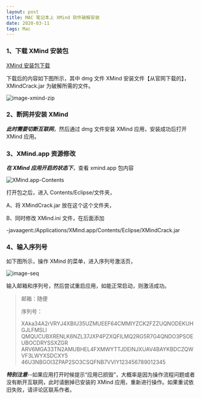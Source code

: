 ```yaml
---
layout: post
title: MAC 笔记本上 XMind 软件破解安装
date: 2020-03-11 
tags: Mac    
---
```



### 1、下载 XMind 安装包

[XMind 安装包下载](https://mashaojie.club/download/Software/Mac/XMind-Package-For-Mac.zip)

下载后的内容如下图所示，其中 dmg 文件 XMind 安装文件【从官网下载的】，XMindCrack.jar 为破解所需的文件。

![image-xmind-zip](https://mashaojie.club/download/Software/Mac/image-xmind-zip.png)

### 2、断网并安装 XMind

**_此时需要切断互联网_**，然后通过 dmg 文件安装 XMind 应用，安装成功后打开 XMind 应用。

### 3、XMind.app 资源修改

**_在 XMind 应用开启的状态下_**，查看 xmind.app 包内容

![XMind.app-Contents](https://mashaojie.club/download/Software/Mac/XMind.app-Contents.jpg)

打开包之后，进入 Contents/Eclipse/文件夹，

A、将 XMindCrack.jar 放在这个这个文件夹，

B、同时修改 XMind.ini 文件，在后面添加

​ -javaagent:/Applications/XMind.app/Contents/Eclipse/XMindCrack.jar

### 4、输入序列号

如下图所示，操作 XMind 的菜单，进入序列号激活页，

![image-seq](https://mashaojie.club/download/Software/Mac/image-seq.png)

输入邮箱和序列号，然后尝试重启应用，如能正常启动，则激活成功。

> 邮箱：随便
>
> 序列号：
>
> XAka34A2rVRYJ4XBIU35UZMUEEF64CMMIYZCK2FZZUQNODEKUHGJLFMSLI QMQUCUBXRENLK6NZL37JXP4PZXQFILMQ2RG5R7G4QNDO3PSOEUBOCDRYSSXZGR ARV6MGA33TN2AMUBHEL4FXMWYTTJDEINJXUAV4BAYKBDCZQWVF3LWYXSDCXY5 46U3NBGOI3ZPAP2SO3CSQFNB7VVIY123456789012345

**_特别注意_**--如果应用打开时候提示“应用已损毁”，大概率是因为操作流程问题或者没有断开互联网，此时请删掉已安装的 XMind 应用，重新进行操作。如果重试依旧失败，请评论区联系作者。

